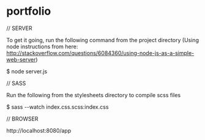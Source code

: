 portfolio
=========

// SERVER

To get it going, run the following command from the project directory
(Using node instructions from here:
http://stackoverflow.com/questions/6084360/using-node-js-as-a-simple-web-server)

$ node server.js


// SASS

Run the following from the stylesheets directory to compile scss files

$ sass --watch index.css.scss:index.css


// BROWSER

http://localhost:8080/app

